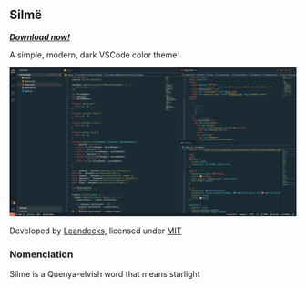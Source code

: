 ## Silmë

[_**Download now!**_]()

A simple, modern, dark VSCode color theme!

![](./showcase.png)   

Developed by [Leandecks](https://leandecks.github.io), licensed under [MIT](README.md)

### Nomenclation
Silme is a Quenya-elvish word that means starlight